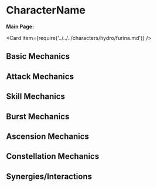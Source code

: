 # CharacterName

**Main Page:**

<Card item={require('../../../characters/hydro/furina.md')} />

## Basic Mechanics

## Attack Mechanics

## Skill Mechanics

## Burst Mechanics

## Ascension Mechanics

## Constellation Mechanics

## Synergies/Interactions
